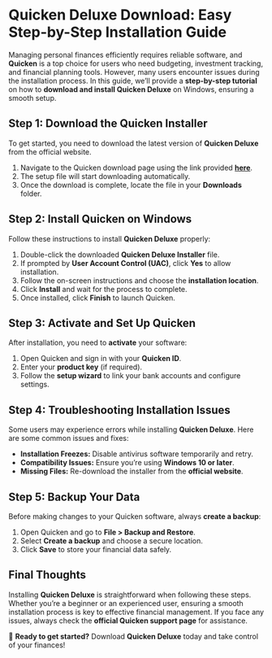 # **Quicken Deluxe Download: Easy Step-by-Step Installation Guide**

Managing personal finances efficiently requires reliable software, and **Quicken** is a top choice for users who need budgeting, investment tracking, and financial planning tools. However, many users encounter issues during the installation process. In this guide, we’ll provide a **step-by-step tutorial** on how to **download and install Quicken Deluxe** on Windows, ensuring a smooth setup.

## **Step 1: Download the Quicken Installer**
To get started, you need to download the latest version of **Quicken Deluxe** from the official website.

1. Navigate to the Quicken download page using the link provided **[here](https://quicken.com/download)**.
2. The setup file will start downloading automatically.
3. Once the download is complete, locate the file in your **Downloads** folder.

## **Step 2: Install Quicken on Windows**
Follow these instructions to install **Quicken Deluxe** properly:

1. Double-click the downloaded **Quicken Deluxe Installer** file.
2. If prompted by **User Account Control (UAC)**, click **Yes** to allow installation.
3. Follow the on-screen instructions and choose the **installation location**.
4. Click **Install** and wait for the process to complete.
5. Once installed, click **Finish** to launch Quicken.

## **Step 3: Activate and Set Up Quicken**
After installation, you need to **activate** your software:

1. Open Quicken and sign in with your **Quicken ID**.
2. Enter your **product key** (if required).
3. Follow the **setup wizard** to link your bank accounts and configure settings.

## **Step 4: Troubleshooting Installation Issues**
Some users may experience errors while installing **Quicken Deluxe**. Here are some common issues and fixes:

- **Installation Freezes:** Disable antivirus software temporarily and retry.
- **Compatibility Issues:** Ensure you’re using **Windows 10 or later**.
- **Missing Files:** Re-download the installer from the **official website**.

## **Step 5: Backup Your Data**
Before making changes to your Quicken software, always **create a backup**:

1. Open Quicken and go to **File > Backup and Restore**.
2. Select **Create a backup** and choose a secure location.
3. Click **Save** to store your financial data safely.

## **Final Thoughts**
Installing **Quicken Deluxe** is straightforward when following these steps. Whether you’re a beginner or an experienced user, ensuring a smooth installation process is key to effective financial management. If you face any issues, always check the **official Quicken support page** for assistance.  

🔹 **Ready to get started?** Download **Quicken Deluxe** today and take control of your finances!  
